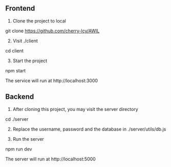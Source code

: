 ## Frontend
1. Clone the project to local

git clone https://github.com/cherry-lcy/AWIL

2. Visit ./client

cd client

3. Start the project

npm start

The service will run at http://localhost:3000

## Backend
1. After cloning this project, you may visit the server directory

cd ./server

2. Replace the username, password and the database in ./server/utils/db.js

3. Run the server

npm run dev

The server will run at http://localhost:5000